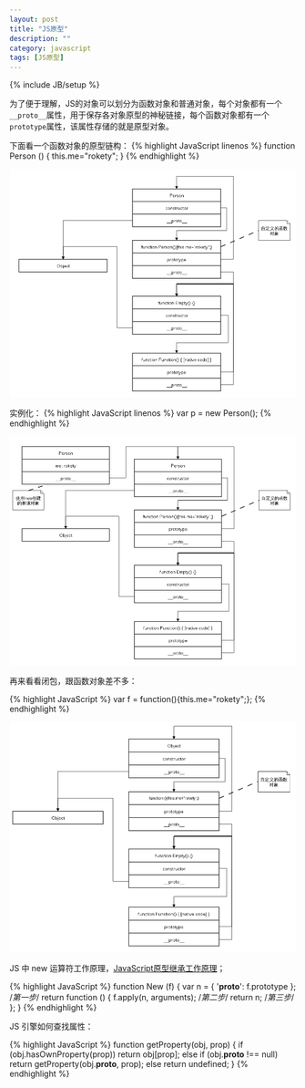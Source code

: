 ```yaml
---
layout: post
title: "JS原型"
description: ""
category: javascript
tags: [JS原型]
---
```

{% include JB/setup %}

为了便于理解，JS的对象可以划分为函数对象和普通对象，每个对象都有一个`__proto__`属性，用于保存各对象原型的神秘链接，每个函数对象都有一个`prototype`属性，该属性存储的就是原型对象。

下面看一个函数对象的原型链构：
{% highlight JavaScript linenos %}
function Person () {
    this.me="rokety";
}
{% endhighlight %}

<!--more-->

![prototype](/assets/img/201405020101.png)

实例化：
{% highlight JavaScript linenos %}
var p = new Person();
{% endhighlight %}

![prototype](/assets/img/201405020102.png)

再来看看闭包，跟函数对象差不多：

{% highlight JavaScript %}
var f = function(){this.me="rokety";};
{% endhighlight %}

![prototype](/assets/img/201405020103.png)

JS 中 new 运算符工作原理，[JavaScript原型继承工作原理](http://www.ituring.com.cn/article/56184)；

{% highlight JavaScript %}
function New (f) {
    var n = { '__proto__': f.prototype  }; /*第一步*/
    return function () {
        f.apply(n, arguments);            /*第二步*/
        return n;                         /*第三步*/
    };
}
{% endhighlight %}

JS 引擎如何查找属性：

{% highlight JavaScript %}
function getProperty(obj, prop) {
    if (obj.hasOwnProperty(prop))
        return obj[prop];
    else if (obj.__proto__ !== null)
        return getProperty(obj.__proto__, prop);
    else
        return undefined;
}
{% endhighlight %}
